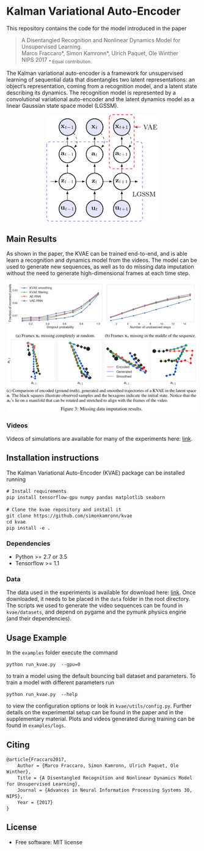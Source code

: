 # Kalman Variational Auto-Encoder
This repository contains the code for the model introduced in the paper
> A Disentangled Recognition and Nonlinear Dynamics Model for Unsupervised Learning.  
> Marco Fraccaro*, Simon Kamronn*, Ulrich Paquet, Ole Winther  
> NIPS 2017
> <sub>* Equal contribution.</sub>

The Kalman variational auto-encoder is a framework for unsupervised learning of sequential data that disentangles two latent representations: an object’s representation, coming from a recognition model, and a latent state describing its dynamics. The recognition model is represented by a convolutional variational auto-encoder and the latent dynamics model as a linear Gaussian state space model (LGSSM).
<div style="text-align:center"><img src="assets/kvae_figure.png" width="300"></div>

## Main Results
As shown in the paper, the KVAE can be trained end-to-end, and is able learn a recognition and dynamics model from the videos. 
The model can be used to generate new sequences, as well as to do missing data imputation without the need to generate high-dimensional frames at each time step.
<div style="text-align:center"><img src="assets/results.png" width="800"></div>

### Videos
Videos of simulations are available for many of the experiments here: [link](https://sites.google.com/view/kvae/home).

## Installation instructions
The Kalman Variational Auto-Encoder (KVAE) package can be installed running
```
# Install requirements
pip install tensorflow-gpu numpy pandas matplotlib seaborn

# Clone the kvae repository and install it
git clone https://github.com/simonkamronn/kvae
cd kvae
pip install -e .
```

### Dependencies
- Python >= 2.7 or 3.5
- Tensorflow >= 1.1

### Data
The data used in the experiments is available for download here: [link](https://drive.google.com/drive/folders/0B7BmG5ubHI3UeDNLbVVXWDRVUnM?usp=sharing). Once downloaded, it needs to be placed in the `data` folder in the root directory.  
The scripts we used to generate the video sequences can be found in `kvae/datasets`, and depend on pygame and the pymunk physics engine (and their dependencies).

## Usage Example
In the `examples` folder execute the command
```
python run_kvae.py  --gpu=0
```
to train a model using the default bouncing ball dataset and parameters. To train a model with different parameters run
```
python run_kvae.py  --help
```
to view the configuration options or look in `kvae/utils/config.py`. Further details on the experimental setup can be found in the paper and in the supplementary material.
Plots and videos generated during training can be found in `examples/logs`.

## Citing
```
@article{Fraccaro2017,
    Author = {Marco Fraccaro, Simon Kamronn, Ulrich Paquet, Ole Winther},
    Title = {A Disentangled Recognition and Nonlinear Dynamics Model for Unsupervised Learning},
    Journal = {Advances in Neural Information Processing Systems 30, NIPS},
    Year = {2017}
}
```
## License
* Free software: MIT license

